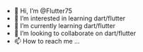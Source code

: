 - 👋 Hi, I’m @Flutter75
- 👀 I’m interested in learning dart/flutter
- 🌱 I’m currently learning dart/flutter
- 💞️ I’m looking to collaborate on dart/flutter
- 📫 How to reach me ...

<!---
Flutter75/Flutter75 is a ✨ special ✨ repository because its `README.md` (this file) appears on your GitHub profile.
You can click the Preview link to take a look at your changes.
--->
